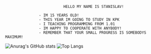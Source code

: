                               HELLO MY NAME IS STANISLAV!

				   - IM 15 YEARS OLD!
	               - THIS YEAR IM GOING TO STUDY IN KPK
				   - I TEACHING PROGRAMMING FROM 1.01
				   - IM HAPPY TO COOPERATE WITH ANYBODY!
	               - REMEMBER THAT YOUR SMALL PROGRESS IS SOMEBODYS MAXIMUM!
![Anurag's GitHub stats](https://github-readme-stats.vercel.app/api?username=StasBd&show_icons=true&theme=radical) 
![Top Langs](https://github-readme-stats.vercel.app/api/top-langs/?username=StasBd&layout=compact&theme=dark)
